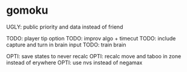 # gomoku

UGLY: public priority and data instead of friend

TODO: player tip option
TODO: improv algo + timecut
TODO: include capture and turn in brain input
TODO: train brain

OPTI: save states to never recalc
OPTI: recalc move and taboo in zone instead of erywhere
OPTI: use nvs instead of negamax